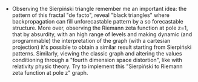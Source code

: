 - Observing the Sierpiński triangle remember me an important idea: the pattern of this fractal "de facto", reveal "black triangles" where backpropagation can fill unforecastable pattern by a so forecastable structure. More over, observing the Riemann zeta function at pole z=1, that by absurdity, with an high range of levels and making dynamic (and programmable) the interpretation of the graph (with a cartesian projection) it's possible to obtain a similar result starting from Sierpiński patterns. Similarly, viewing the classic graph and altering the values conditioning through a "fourth dimension space distortion", like with relativity physic theory. Try to implement this "Sierpiński to Riemann zeta function at pole z" graph. 